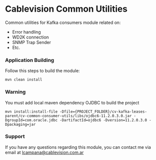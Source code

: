 # Cablevision Common Utilities

Common utilities for Kafka consumers module related on:

* Error handling
* WD2K connection
* SNMP Trap Sender
* Etc.

### Application Building

Follow this steps to build the module:

    mvn clean install

### Warning

  You must add local maven dependency OJDBC to build the project
  
    mvn install:install-file -Dfile={PROJECT_FOLDER}/cv-kafka-leases-parent/cv-common-consumer-utils/libs/ojdbc6-11.2.0.3.0.jar -DgroupId=com.oracle.jdbc -DartifactId=ojdbc6 -Dversion=11.2.0.3.0 -Dpackaging=jar
  
### Support

  If you have any questions regarding this module, you can contact me via email
  at lcampana@cablevision.com.ar




